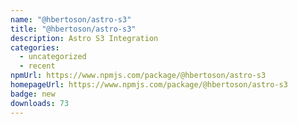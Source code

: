 ```yaml
---
name: "@hbertoson/astro-s3"
title: "@hbertoson/astro-s3"
description: Astro S3 Integration
categories:
  - uncategorized
  - recent
npmUrl: https://www.npmjs.com/package/@hbertoson/astro-s3
homepageUrl: https://www.npmjs.com/package/@hbertoson/astro-s3
badge: new
downloads: 73
---
```

